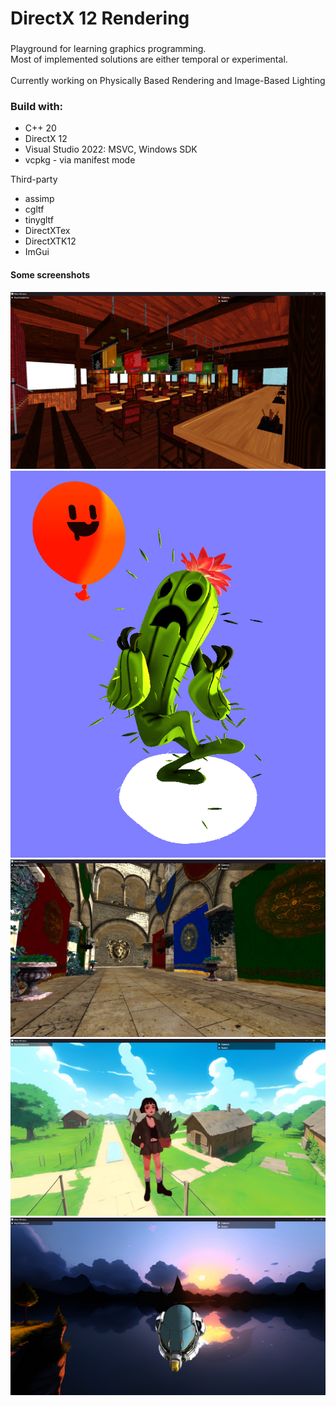 # DirectX 12 Rendering

###
Playground for learning graphics programming.<br/>
Most of implemented solutions are either temporal or experimental.<br/>
<br/>
Currently working on Physically Based Rendering and Image-Based Lighting
###
### Build with: 
<ul>
<li> C++ 20 </li>
<li> DirectX 12 </li>
<li> Visual Studio 2022: MSVC, Windows SDK </li>
<li> vcpkg - via manifest mode </li>
</ul>

Third-party
<ul> 
<li>assimp</li>
<li>cgltf</li>
<li>tinygltf</li>
<li>DirectXTex</li>
<li>DirectXTK12</li>
<li>ImGui</li>
</ul>

#### Some screenshots
![Screenshot](screenshots/model_01.png)
![Screenshot](screenshots/model_02.png)
![Screenshot](screenshots/model_03.png)
![Screenshot](screenshots/model_04.png)
![Screenshot](screenshots/model_05.png)
